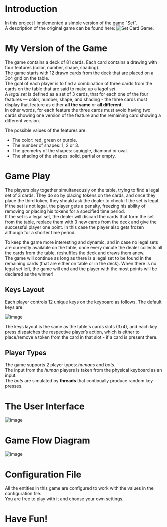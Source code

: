 # Introduction
In this project I implemented a simple version of the game "Set". 
<br />
A description of the original game can be found here: ![Set Card Game](https://en.wikipedia.org/wiki/Set_(card_game)).

# My Version of the Game
The game contains a deck of 81 cards. Each card contains a drawing with four features (color, number, shape, shading).
<br />
The game starts with 12 drawn cards from the deck that are placed on a 3x4 grid on the table.
<br />
The goal of each player is to find a combination of three cards from the cards on the table that are said to make up a *legal set*.
<br />
A *legal set* is defined as a set of 3 cards, that for each one of the four features — color, number, shape, and shading - the three cards must display that feature as either **all the same** or **all different**.
<br />
In other words, for each feature the three cards must avoid having two cards showing one version of the feature and the remaining card showing a different
version.

The possible values of the features are:
* The color: red, green or purple.
* The number of shapes: 1, 2 or 3.
* The geometry of the shapes: squiggle, diamond or oval.
* The shading of the shapes: solid, partial or empty.

# Game Play
The players play together simultaneously on the table, trying to find a legal set of 3 cards. They do so by placing tokens on the cards, and once they place the third token, they should ask the dealer to check if the set is legal.
<br />
If the set is not legal, the player gets a penalty, freezing his ability of removing or placing his tokens for a specified time period.
<br />
If the set is a legal set, the dealer will discard the cards that form the set from the table, replace them with 3 new cards from the deck and give the successful player one point. In this case the player also gets frozen although for a shorter time period.

To keep the game more interesting and dynamic, and in case no legal sets are currently available on the table, once every minute the dealer collects all the cards from the table, reshuffles the deck and draws them anew.
<br />
The game will continue as long as there is a legal set to be found in the remaining cards (that are either on table or in the deck). When there is no legal set left, the game will end and the player with the most points will be declared as the winner!

## Keys Layout
Each player controls 12 unique keys on the keyboard as follows. The default keys are:

![image](https://user-images.githubusercontent.com/102467192/209538378-47d58166-3603-48be-a0e1-dbf0d4f21822.png)

The keys layout is the same as the table's cards slots (3x4), and each key press dispatches the respective player’s action, which is either to place/remove a token from the card in that slot - if a card is present there.

## Player Types
The game supports 2 player types: *humans* and *bots*.
<br />
The input from the *human* players is taken from the physical keyboard as an input.
<br />
The *bots* are simulated by **threads** that continually produce random key presses.

# The User Interface
![image](https://user-images.githubusercontent.com/102467192/209538955-a66acf71-3fdf-458b-812a-5673ad036a49.png)

# Game Flow Diagram
![image](https://user-images.githubusercontent.com/102467192/209539109-fc6f8a17-f174-436f-aa2c-f18c0d1edcc7.png)

# Configuration File
All the entities in this game are configured to work with the values in the configuration file.
<br />
You are free to play with it and choose your own settings.

# Have Fun!
